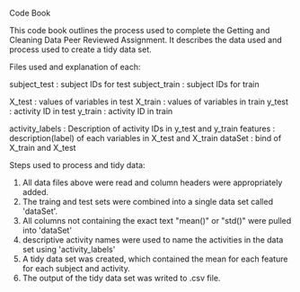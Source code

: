 Code Book

This code book outlines the process used to complete the Getting and Cleaning Data Peer Reviewed Assignment. It describes the data used and process used to create a tidy data set. 

Files used and explanation of each:

subject_test : subject IDs for test
subject_train : subject IDs for train

X_test : values of variables in test
X_train : values of variables in train
y_test : activity ID in test
y_train : activity ID in train

activity_labels : Description of activity IDs in y_test and y_train
features : description(label) of each variables in X_test and X_train
dataSet : bind of X_train and X_test

Steps used to process and tidy data:
1. All data files above were read and column headers were appropriately added. 
2. The traing and test sets were combined into a single data set called 'dataSet'.
3. All columns not containing the exact text "mean()" or "std()" were pulled into 'dataSet'
4. descriptive activity names were used to name the activities in the data set using 'activity_labels'
5. A tidy data set was created, which contained the mean for each feature for each subject and activity. 
6. The output of the tidy data set was writed to .csv file.

